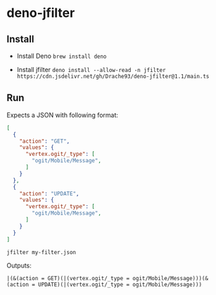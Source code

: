 # deno-jfilter

## Install

* Install Deno
  `brew install deno`

* Install jfilter
  `deno install --allow-read -n jfilter https://cdn.jsdelivr.net/gh/Drache93/deno-jfilter@1.1/main.ts`

## Run

Expects a JSON with following format:

```json
[
  {
    "action": "GET",
    "values": {
      "vertex.ogit/_type": [
        "ogit/Mobile/Message",
      ]
    }
  },
  {
    "action": "UPDATE",
    "values": {
      "vertex.ogit/_type": [
        "ogit/Mobile/Message",
      ]
    }
  }
]

```

`jfilter my-filter.json`

Outputs:

```
|(&(action = GET)(|(vertex.ogit/_type = ogit/Mobile/Message)))(&(action = UPDATE)(|(vertex.ogit/_type = ogit/Mobile/Message)))
```